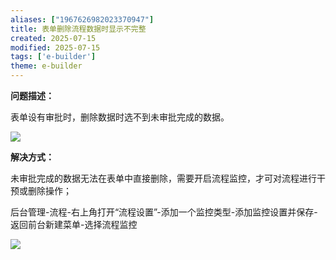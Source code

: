 ```yaml
---
aliases: ["1967626982023370947"]
title: 表单删除流程数据时显示不完整
created: 2025-07-15
modified: 2025-07-15
tags: ['e-builder']
theme: e-builder
---
```


**问题描述：**

表单设有审批时，删除数据时选不到未审批完成的数据。

![](77fbb3a4d633725611e9e895ffd8b2f3.jpg)

**解决方式：**

未审批完成的数据无法在表单中直接删除，需要开启流程监控，才可对流程进行干预或删除操作；

后台管理-流程-右上角打开“流程设置”-添加一个监控类型-添加监控设置并保存-返回前台新建菜单-选择流程监控

![](20d68df9b2891f52143ea92876b7cad3.jpg)
